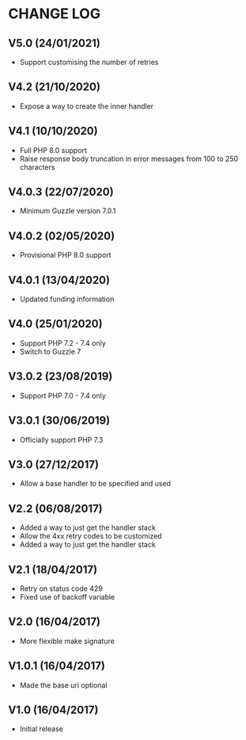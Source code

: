 CHANGE LOG
==========


## V5.0 (24/01/2021)

* Support customising the number of retries


## V4.2 (21/10/2020)

* Expose a way to create the inner handler


## V4.1 (10/10/2020)

* Full PHP 8.0 support
* Raise response body truncation in error messages from 100 to 250 characters


## V4.0.3 (22/07/2020)

* Minimum Guzzle version 7.0.1


## V4.0.2 (02/05/2020)

* Provisional PHP 8.0 support


## V4.0.1 (13/04/2020)

* Updated funding information


## V4.0 (25/01/2020)

* Support PHP 7.2 - 7.4 only
* Switch to Guzzle 7


## V3.0.2 (23/08/2019)

* Support PHP 7.0 - 7.4 only


## V3.0.1 (30/06/2019)

* Officially support PHP 7.3


## V3.0 (27/12/2017)

* Allow a base handler to be specified and used


## V2.2 (06/08/2017)

* Added a way to just get the handler stack
* Allow the 4xx retry codes to be customized
* Added a way to just get the handler stack


## V2.1 (18/04/2017)

* Retry on status code 429
* Fixed use of backoff variable


## V2.0 (16/04/2017)

* More flexible make signature


## V1.0.1 (16/04/2017)

* Made the base uri optional


## V1.0 (16/04/2017)

* Initial release
